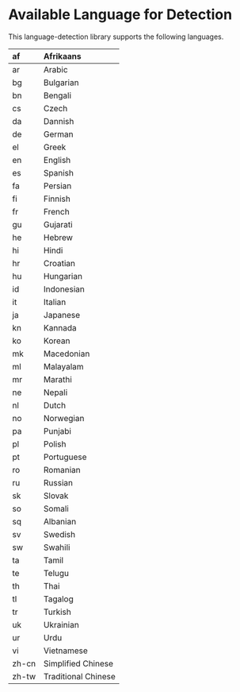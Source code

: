 # Available Language for Detection #

This language-detection library supports the following languages.

|af|Afrikaans|
|:-|:--------|
|ar|Arabic|
|bg|Bulgarian|
|bn|Bengali|
|cs|Czech|
|da|Dannish|
|de|German|
|el|Greek|
|en|English|
|es|Spanish|
|fa|Persian|
|fi|Finnish|
|fr|French|
|gu|Gujarati|
|he|Hebrew|
|hi|Hindi|
|hr|Croatian|
|hu|Hungarian|
|id|Indonesian|
|it|Italian|
|ja|Japanese|
|kn|Kannada|
|ko|Korean|
|mk|Macedonian|
|ml|Malayalam|
|mr|Marathi|
|ne|Nepali|
|nl|Dutch|
|no|Norwegian|
|pa|Punjabi|
|pl|Polish|
|pt|Portuguese|
|ro|Romanian|
|ru|Russian|
|sk|Slovak|
|so|Somali|
|sq|Albanian|
|sv|Swedish|
|sw|Swahili|
|ta|Tamil|
|te|Telugu|
|th|Thai|
|tl|Tagalog|
|tr|Turkish|
|uk|Ukrainian|
|ur|Urdu|
|vi|Vietnamese|
|zh-cn|Simplified Chinese|
|zh-tw|Traditional Chinese|